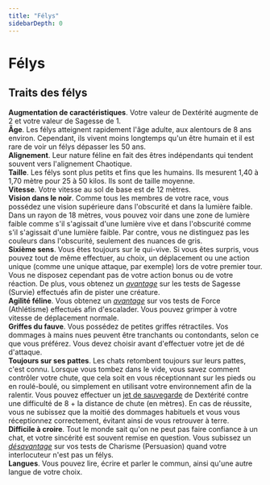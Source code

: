 ```yaml
---
title: "Félys"
sidebarDepth: 0
---
```

# Félys
## Traits des félys

**Augmentation de caractéristiques**. Votre valeur de Dextérité augmente de 2 et votre valeur de Sagesse de 1.  
**Âge**. Les félys atteignent rapidement l'âge adulte, aux alentours de 8 ans environ. Cependant, ils vivent moins longtemps qu'un être humain et il est rare de voir un félys dépasser les 50 ans.  
**Alignement**. Leur nature féline en fait des êtres indépendants qui tendent souvent vers l'alignement Chaotique.  
**Taille**. Les félys sont plus petits et fins que les humains. Ils mesurent 1,40 à 1,70 mètre pour 25 à 50 kilos. Ils sont de taille moyenne.  
**Vitesse**. Votre vitesse au sol de base est de 12 mètres.  
**Vision dans le noir**. Comme tous les membres de votre race, vous possédez une vision supérieure dans l'obscurité et dans la lumière faible. Dans un rayon de 18 mètres, vous pouvez voir dans une zone de lumière faible comme s'il s'agissait d'une lumière vive et dans l'obscurité comme s'il s'agissait d'une lumière faible. Par contre, vous ne distinguez pas les couleurs dans l'obscurité, seulement des nuances de gris.  
**Sixième sens**. Vous êtes toujours sur le qui-vive. Si vous êtes surpris, vous pouvez tout de même effectuer, au choix, un déplacement ou une action unique (comme une unique attaque, par exemple) lors de votre premier tour. Vous ne disposez cependant pas de votre action bonus ou de votre réaction. De plus, vous obtenez un [_avantage_](/utiliser-les-caracteristiques/#avantage-et-desavantage) sur les tests de Sagesse (Survie) effectués afin de pister une créature.  
**Agilité féline**. Vous obtenez un [_avantage_](/utiliser-les-caracteristiques/#avantage-et-desavantage) sur vos tests de Force (Athlétisme) effectués afin d'escalader. Vous pouvez grimper à votre vitesse de déplacement normale.  
**Griffes du fauve**. Vous possédez de petites griffes rétractiles. Vos dommages à mains nues peuvent être tranchants ou contondants, selon ce que vous préférez. Vous devez choisir avant d'effectuer votre jet de dé d'attaque.  
**Toujours sur ses pattes**. Les chats retombent toujours sur leurs pattes, c'est connu. Lorsque vous tombez dans le vide, vous savez comment contrôler votre chute, que cela soit en vous réceptionnant sur les pieds ou en roulé-boulé, ou simplement en utilisant votre environnement afin de la ralentir. Vous pouvez effectuer un [jet de sauvegarde](/utiliser-les-caracteristiques/#jets-de-sauvegarde) de Dextérité contre une difficulté de 8 + la distance de chute (en mètres). En cas de réussite, vous ne subissez que la moitié des dommages habituels et vous vous réceptionnez correctement, évitant ainsi de vous retrouver à terre.  
**Difficile à croire**. Tout le monde sait qu'on ne peut pas faire confiance à un chat, et votre sincérité est souvent remise en question. Vous subissez un [_désavantage_](/utiliser-les-caracteristiques/#avantage-et-desavantage) sur vos tests de Charisme (Persuasion) quand votre interlocuteur n'est pas un félys.  
**Langues**. Vous pouvez lire, écrire et parler le commun, ainsi qu'une autre langue de votre choix.
